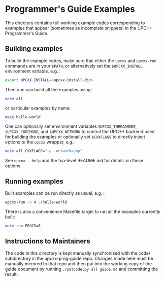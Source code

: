 # Programmer's Guide Examples

This directory contains full working example codes corresponding to examples that
appear (sometimes as incomplete snippets) in the UPC++ Programmer's Guide.

## Building examples

To build the example codes, make sure that either the `upcxx` and `upcxx-run`
commands are in your `$PATH`, or alternatively set the `$UPCXX_INSTALL`
environment variable. e.g. :

```bash
export UPCXX_INSTALL=<upcxx-install-dir>
```

Then one can build all the examples using:

```bash
make all
```
or particular examples by name:

```bash
make hello-world
```

One can optionally set environment variables `$UPCXX_THREADMODE`, `$UPCXX_CODEMODE`,
and `$UPCXX_NETWORK` to control the UPC++ backend used for building the examples
or optionally set `$CXXFLAGS` to directly inject options to the `upcxx` wrapper, e.g.:

```bash
make all CXXFLAGS="-g -network=smp"
```

See `upcxx --help` and the top-level README.md for details on these options.

## Running examples

Built examples can be run directly as usual, e.g. :

```bash
upcxx-run -n 4 ./hello-world
```

There is also a convenience Makefile target to run all the examples currently built:

```bash
make run PROCS=8
```


## Instructions to Maintainers

The code in this directory is kept manually synchronized with the code/
subdirectory in the upcxx-prog-guide repo.  Changes made here must be manually
mirrored to that repo and then put into the working copy of the guide
document by running `./putcode.py all guide.md` and committing the result.


